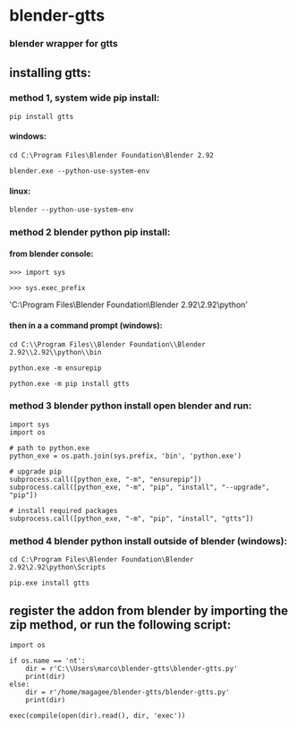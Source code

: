 # blender-gtts
### blender wrapper for gtts

## installing gtts:
### method 1, system wide pip install:
`pip install gtts`
#### windows:
`cd C:\Program Files\Blender Foundation\Blender 2.92`

`blender.exe --python-use-system-env`
#### linux:
`blender --python-use-system-env`

### method 2 blender python pip install:
#### from blender console:
`>>> import sys`

`>>> sys.exec_prefix`

'C:\\Program Files\\Blender Foundation\\Blender 2.92\\2.92\\python'

#### then in a a command prompt (windows):
`cd C:\\Program Files\\Blender Foundation\\Blender 2.92\\2.92\\python\\bin`

`python.exe -m ensurepip`

`python.exe -m pip install gtts`

### method 3 blender python install open blender and run:
```import subprocess
import sys
import os
 
# path to python.exe
python_exe = os.path.join(sys.prefix, 'bin', 'python.exe')
 
# upgrade pip
subprocess.call([python_exe, "-m", "ensurepip"])
subprocess.call([python_exe, "-m", "pip", "install", "--upgrade", "pip"])
 
# install required packages
subprocess.call([python_exe, "-m", "pip", "install", "gtts"])
```

### method 4 blender python install outside of blender (windows):
`cd C:\Program Files\Blender Foundation\Blender 2.92\2.92\python\Scripts`

`pip.exe install gtts`

## register the addon from blender by importing the zip method, or run the following script:

```
import os

if os.name == 'nt':
    dir = r'C:\\Users\marco\blender-gtts\blender-gtts.py'
    print(dir)
else:
    dir = r'/home/magagee/blender-gtts/blender-gtts.py'
    print(dir)

exec(compile(open(dir).read(), dir, 'exec'))
```
